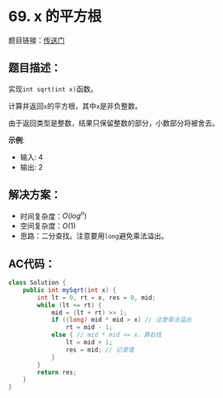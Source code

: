 # 69. x 的平方根
题目链接：[传送门](https://leetcode-cn.com/problems/sqrtx/)

## 题目描述：
实现`int sqrt(int x)`函数。

计算并返回`x`的平方根，其中`x`是非负整数。

由于返回类型是整数，结果只保留整数的部分，小数部分将被舍去。

**示例**:

- 输入: 4
- 输出: 2

## 解决方案：
- 时间复杂度：$O(log^n)$
- 空间复杂度：$O(1)$
- 思路：二分查找。注意要用`long`避免乘法溢出。

## AC代码：
```java
class Solution {
	public int mySqrt(int x) {
		int lt = 0, rt = x, res = 0, mid;
		while (lt <= rt) {
			mid = (lt + rt) >> 1;
			if ((long) mid * mid > x) // 注意乘法溢出
				rt = mid - 1;
			else { // mid * mid <= x，靠右找
				lt = mid + 1;
				res = mid; // 记录值
			}
		}
		return res;
	}
}
```
